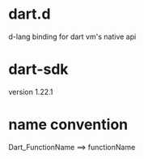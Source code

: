 # dart.d
d-lang binding for dart vm's native api

# dart-sdk 
version 1.22.1

# name convention
Dart_FunctionName ==> functionName
